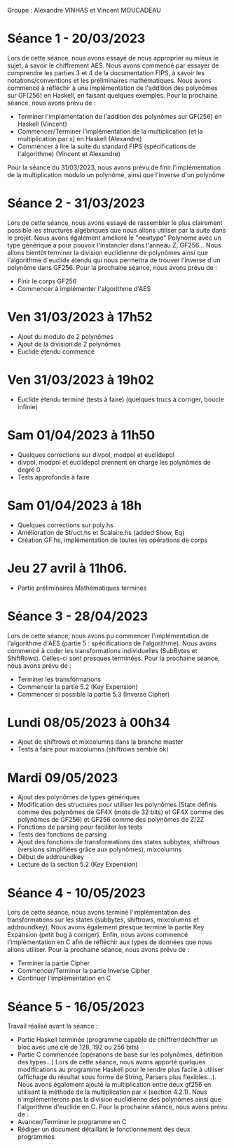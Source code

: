 
Groupe : Alexandre VINHAS et Vincent MOUCADEAU

# Séance 1 - 20/03/2023

Lors de cette séance, nous avons essayé de nous approprier au mieux le sujet, à savoir le chiffrement AES. Nous avons commencé par essayer de comprendre les parties 3 et 4 de la documentation FIPS, à savoir les notations/conventions et les préliminaires mathématiques. Nous avons commencé à réfléchir à une implémentation de l'addition des polynômes sur GF(256) en Haskell, en faisant quelques exemples.
Pour la prochaine séance, nous avons prévu de :
- Terminer l'implémentation de l'addition des polynômes sur GF(256) en Haskell (Vincent)
- Commencer/Terminer l'implémentation de la multiplication (et la multiplication par x) en Haskell (Alexandre)
- Commencer à lire la suite du standard FIPS (spécifications de l'algorithme) (Vincent et Alexandre)

Pour la séance du 31/03/2023, nous avons prévu de finir l'implémentation de la multiplication modulo un polynôme, ainsi que l'inverse d'un polynôme

# Séance 2 - 31/03/2023

Lors de cette séance, nous avons essayé de rassembler le plus clairement possible les structures algébriques que nous allons utiliser par la suite dans le projet. Nous avons également amélioré le "newtype" Polynome avec un type générique a pour pouvoir l'instancier dans l'anneau Z, GF256...
Nous allons bientôt terminer la division euclidienne de polynômes ainsi que l'algorithme d'euclide étendu qui nous permettra de trouver l'inverse d'un polynôme dans GF256.
Pour la prochaine séance, nous avons prévu de :
- Finir le corps GF256
- Commencer à implémenter l'algorithme d'AES

# Ven 31/03/2023 à 17h52 
- Ajout du modulo de 2 polynômes
- Ajout de la division de 2 polynômes
- Euclide étendu commencé

# Ven 31/03/2023 à 19h02
- Euclide étendu terminé (tests à faire) (quelques trucs à corriger, boucle infinie)

# Sam 01/04/2023 à 11h50
- Quelques corrections sur divpol, modpol et euclidepol
- divpol, modpol et euclidepol prennent en charge les polynômes de degré 0
- Tests approfondis à faire

# Sam 01/04/2023 à 18h
- Quelques corrections sur poly.hs
- Amélioration de Struct.hs et Scalaire.hs (added Show, Eq)
- Création GF.hs, implémentation de toutes les opérations de corps

# Jeu 27 avril à 11h06.
- Partie préliminaires Mathématiques terminés

# Séance 3 - 28/04/2023
Lors de cette séance, nous avons pu commencer l'implémentation de l'algorithme d'AES (partie 5 : spécifications de l'algorithme). Nous avons commencé à coder les transformations individuelles (SubBytes et ShiftRows). Celles-ci sont presques terminées.
Pour la prochaine séance, nous avons prévu de :
- Terminer les transformations
- Commencer la partie 5.2 (Key Expension)
- Commencer si possible la partie 5.3 (Inverse Cipher)


# Lundi 08/05/2023 à 00h34
- Ajout de shiftrows et mixcolumns dans la branche master
- Tests à faire pour mixcolumns (shiftrows semble ok)

# Mardi 09/05/2023
- Ajout des polynômes de types génériques
- Modification des structures pour utiliser les polynômes (State définis comme des polynômes de GF4X (mots de 32 bits) et GF4X comme des polynômes de GF256) et GF256 comme des polynômes de Z/2Z
- Fonctions de parsing pour faciliter les tests
- Tests des fonctions de parsing
- Ajout des fonctions de transformations des states subbytes, shiftrows (versions simplifiées grâce aux polynômes), mixcolumns
- Début de addroundkey
- Lecture de la section 5.2 (Key Expension)

# Séance 4 - 10/05/2023
Lors de cette séance, nous avons terminé l'implémentation des transformations sur les states (subbytes, shiftrows, mixcolumns et addroundkey). Nous avons également presque terminé la partie Key Expansion (petit bug à corriger). Enfin, nous avons commencé l'implémentation en C afin de réfléchir aux types de données que nous allons utiliser.
Pour la prochaine séance, nous avons prévu de :
- Terminer la partie Cipher
- Commencer/Terminer la partie Inverse Cipher
- Continuer l'implémentation en C

# Séance 5 - 16/05/2023
Travail réalisé avant la séance :
- Partie Haskell terminée (programme capable de chiffrer/déchiffrer un bloc avec une clé de 128, 192 ou 256 bits)
- Partie C commencée (opérations de base sur les polynômes, définition des types...)
Lors de cette séance, nous avons apporté quelques modifications au programme Haskell pour le rendre plus facile à utiliser (affichage du résultat sous forme de String, Parsers plus flexibles...). Nous avons également ajouté la multiplication entre deux gf256 en utilisant la méthode de la multiplication par x (section 4.2.1). Nous n'implémenterons pas la division euclidienne des polynômes ainsi que l'algorithme d'euclide en C.
Pour la prochaine séance, nous avons prévu de : 
- Avancer/Terminer le programme en C
- Rédiger un document détaillant le fonctionnement des deux programmes
